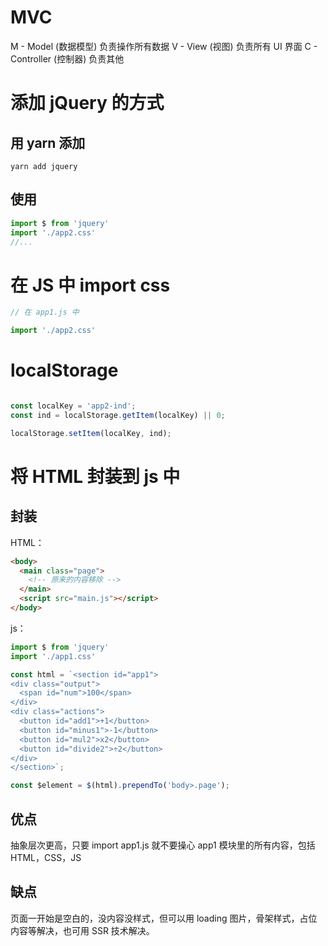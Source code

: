 # MVC



M - Model (数据模型) 负责操作所有数据
V - View (视图) 负责所有 UI 界面
C - Controller (控制器) 负责其他



# 添加 jQuery 的方式

## 用 yarn 添加



```shell
yarn add jquery
```

## 使用



```ts
import $ from 'jquery'
import './app2.css'
//...
```



# 在 JS 中 import css



```ts
// 在 app1.js 中

import './app2.css'
```



# localStorage



```ts

const localKey = 'app2-ind';
const ind = localStorage.getItem(localKey) || 0;

localStorage.setItem(localKey, ind);

```



# 将 HTML 封装到 js 中



## 封装



HTML：

```html
<body>
  <main class="page">
    <!-- 原来的内容移除 -->
  </main>
  <script src="main.js"></script>
</body>
```

js：

```ts
import $ from 'jquery'
import './app1.css'

const html = `<section id="app1">
<div class="output">
  <span id="num">100</span>
</div>
<div class="actions">
  <button id="add1">+1</button>
  <button id="minus1">-1</button>
  <button id="mul2">x2</button>
  <button id="divide2">÷2</button>
</div>
</section>`;

const $element = $(html).prependTo('body>.page');
```

## 优点



抽象层次更高，只要 import app1.js 就不要操心 app1 模块里的所有内容，包括 HTML，CSS，JS



## 缺点



页面一开始是空白的，没内容没样式，但可以用 loading 图片，骨架样式，占位内容等解决，也可用 SSR 技术解决。






